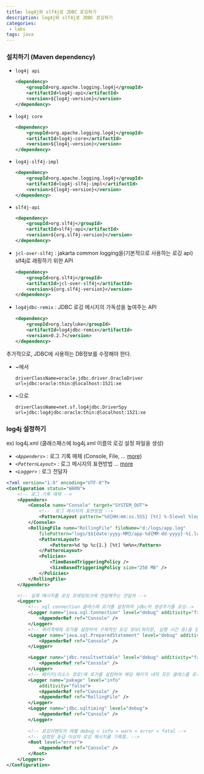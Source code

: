 ```yaml
---
title: log4j와 slf4j로 JDBC 로깅하기
description: log4j와 slf4j로 JDBC 로깅하기
categories:
 - labs
tags: java
---
```


### 설치하기 (Maven dependency)
- `log4j api`
    ```xml
    <dependency>
        <groupId>org.apache.logging.log4j</groupId>
        <artifactId>log4j-api</artifactId>
        <version>${log4j-version}</version>
    </dependency>
    ```
- `log4j core`
    ```xml
    <dependency>
        <groupId>org.apache.logging.log4j</groupId>
        <artifactId>log4j-core</artifactId>
        <version>${log4j-version}</version>
    </dependency>
    ```
- `log4j-slf4j-impl`
    ```xml
    <dependency>
        <groupId>org.apache.logging.log4j</groupId>
        <artifactId>log4j-slf4j-impl</artifactId>
        <version>${log4j-version}</version>
    </dependency>
    ```
- `slf4j-api`
    ```xml
    <dependency>
        <groupId>org.slf4j</groupId>
        <artifactId>slf4j-api</artifactId>
        <version>${org.slf4j-version}</version>
    </dependency>
    ```
- `jcl-over-slf4j` : jakarta common logging을(기본적으로 사용하는 로깅 api) slf4j로 래핑하기 위한 API
    ```xml
    <dependency>
        <groupId>org.slf4j</groupId>
        <artifactId>jcl-over-slf4j</artifactId>
        <version>${org.slf4j-version}</version>
    </dependency>
    ```
- `log4jdbc-remix` : JDBC 로깅 메시지의 가독성을 높여주는 API
    ```xml
    <dependency>
        <groupId>org.lazyluke</groupId>
        <artifactId>log4jdbc-remix</artifactId>
        <version>0.2.7</version>
    </dependency>
    ```

추가적으로, JDBC에 사용하는 DB정보를 수정해야 한다.
- ~에서
    ````
    driverClassName=oracle.jdbc.driver.OracleDriver
    url=jdbc:oracle:thin:@localhost:1521:xe
    ````
    
- ~으로
    ````
    driverClassName=net.sf.log4jdbc.DriverSpy
    url=jdbc:log4jdbc:oracle:thin:@localhost:1521:xe
    ````

### log4j 설정하기
ex) log4j.xml (클래스패스에 log4j.xml 이름의 로깅 설정 파일을 생성)

- *`<Appenders>`* : 로그 기록 매체 (Console, File, ... [more](http://logging.apache.org/log4j/2.x/manual/appenders.html))
- *`<PatternLayout>`* : 로그 메시지의 표현방법 ... [more](http://logging.apache.org/log4j/2.x/manual/layouts.html)
- *`<Logger>`* : 로그 전달자

```xml
<?xml version="1.0" encoding="UTF-8"?>
<Configuration status="WARN">
	<!-- 로그 기록 매체 -->
	<Appenders>
		<Console name="Console" target="SYSTEM_OUT">
			<!--  로그 메시지의 표현방법 -->
			<PatternLayout pattern="%d{HH:mm:ss.SSS} [%t] %-5level %logger{1.} - %msg%n" />
		</Console>
		<RollingFile name="RollingFile" fileName="d:/logs/app.log"
			filePattern="logs/$${date:yyyy-MM}/app-%d{MM-dd-yyyy}-%i.log.gz">
			<PatternLayout>
				<Pattern>%d %p %c{1.} [%t] %m%n</Pattern>
			</PatternLayout>
			<Policies>
				<TimeBasedTriggeringPolicy />
				<SizeBasedTriggeringPolicy size="250 MB" />
			</Policies>
		</RollingFile>
	</Appenders>

	<!-- 실제 메시지를 로깅 프레임워크에 전달해주는 전달자 -->
	<Loggers>
		<!-- sql connection 클래스에 로거를 설정하여 jdbc의 생성주기를 로깅-->
		<Logger name="java.sql.Connection" level="debug" additivity="false">
			<AppenderRef ref="Console" />
		</Logger>
        <!-- 쿼리객체에 로거를 설정하여 구체적인 로깅 정보(쿼리문, 실행 시간 등)을 얻을 수 있다.-->
		<Logger name="java.sql.PreparedStatement" level="debug" additivity="false">
			<AppenderRef ref="Console" />
		</Logger>

		<Logger name="jdbc.resultsettable" level="debug" additivity="false">
			<AppenderRef ref="Console" />
		</Logger>
        <!-- 패키지(리소스 경로)에 로거를 설정하여 해당 패키지 내의 모든 클래스를 로깅할 수 있다.-->
		<Logger name="pakage" level="info"
			additivity="false">
			<AppenderRef ref="Console" />
			<AppenderRef ref="RollingFile" />
		</Logger>
		<Logger name="jdbc.sqltiming" level="debug">
			<AppenderRef ref="Console" />
		</Logger>
		
		<!-- 로깅이벤트의 레벨 debug < info < warn < error < fatal -->
		<!-- 설정된 등급 이상의 로깅 메시지를 기록함. -->
		<Root level="error">
			<AppenderRef ref="Console" />
		</Root>
	</Loggers>
</Configuration>
```
